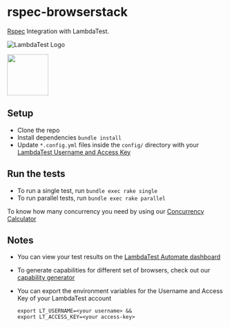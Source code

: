 # rspec-browserstack
[Rspec](http://rspec.info/) Integration with LambdaTest.

![LambdaTest Logo](https://www.lambdatest.com/static/images/logo.svg)

<img src = 'http://rspec.info/images/logo.png' height="95">


## Setup
* Clone the repo
* Install dependencies `bundle install`
* Update `*.config.yml` files inside the `config/` directory with your [LambdaTest Username and Access Key](https://automation.lambdatest.com/)

## Run the tests
* To run a single test, run `bundle exec rake single`
* To run parallel tests, run `bundle exec rake parallel`

 To know how many concurrency you need by using our [Concurrency Calculator](https://www.lambdatest.com/concurrency-calculator)

## Notes
* You can view your test results on the [LambdaTest Automate dashboard](https://www.automation.lambdatest.com)
* To generate capabilities for different set of browsers, check out our [capability generator](https://www.lambdatest.com/capabilities-generator/)
* You can export the environment variables for the Username and Access Key of your LambdaTest account

  ```
  export LT_USERNAME=<your username> &&
  export LT_ACCESS_KEY=<your access-key>
  ```
